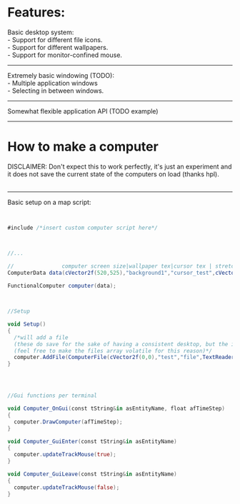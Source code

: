 # Features:

Basic desktop system:<br /> - Support for different file icons.<br /> - Support for different wallpapers.<br /> - Support for monitor-confined mouse.<br />

---------------------------------------

Extremely basic windowing (TODO):<br /> - Multiple application windows<br /> - Selecting in between windows.<br />

---------------------------------------

Somewhat flexible application API (TODO example)

---------------------------------------
# How to make a computer
DISCLAIMER: Don't expect this to work perfectly, it's just an experiment and it does not save the current state of the computers on load (thanks hpl).<br /><br />

---------------------------------------

Basic setup on a map script:

```as


#include /*insert custom computer script here*/



//...

//               computer screen size|wallpaper tex|cursor tex | stretchedOffset (if something that should look square (100x100) looks rectangular, try making these smaller.)
ComputerData data(cVector2f(520,525),"background1","cursor_test",cVector2f(1,1));
		
FunctionalComputer computer(data);



//Setup

void Setup()
{
  /*will add a file 
  (these do save for the sake of having a consistent desktop, but the icons break on load unless they're reset every time the map loads )
  (feel free to make the files array volatile for this reason)*/
  computer.AddFile(ComputerFile(cVector2f(0,0),"test","file",TextReader("test - Text reader",AppTextContent("TEST"))));
}




//Gui functions per terminal

void Computer_OnGui(const tString&in asEntityName, float afTimeStep)
{
  computer.DrawComputer(afTimeStep);
}

void Computer_GuiEnter(const tString&in asEntityName)
{
  computer.updateTrackMouse(true);
}

void Computer_GuiLeave(const tString&in asEntityName)
{
  computer.updateTrackMouse(false);
}

```
